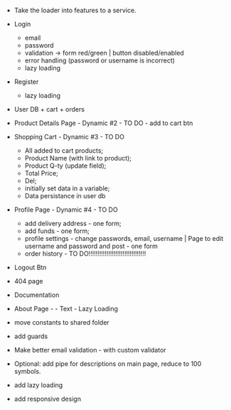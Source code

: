 - Take the loader into features to a service.

- Login

  - email
  - password
  - validation -> form red/green | button disabled/enabled
  - error handling (password or username is incorrect)
  - lazy loading

- Register
  - lazy loading

- User DB + cart + orders

- Product Details Page - Dynamic #2 - TO DO - add to cart btn

- Shopping Cart - Dynamic #3 - TO DO

  - All added to cart products;
  - Product Name (with link to product);
  - Product Q-ty (update field);
  - Total Price;
  - Del;
  - initially set data in a variable;
  - Data persistance in user db

- Profile Page - Dynamic #4 - TO DO

  - add delivery address - one form;
  - add funds - one form;
  - profile settings - change passwords, email, username | Page to edit username and password and post - one form
  - order history - TO DO!!!!!!!!!!!!!!!!!!!!!!!!!!!!!!!!

- Logout Btn

- 404 page

- Documentation

- About Page - - Text - Lazy Loading

- move constants to shared folder

- add guards

- Make better email validation - with custom validator

- Optional: add pipe for descriptions on main page, reduce to 100 symbols.

- add lazy loading

- add responsive design
